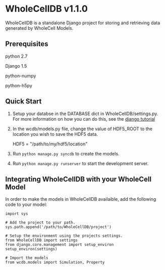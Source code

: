 # WholeCellDB v1.1.0

WholeCellDB is a standalone Django project for storing and retrieving data generated by WholeCell Models.

## Prerequisites

python 2.7

Django 1.5

python-numpy

python-h5py


## Quick Start

1. Setup your databse in the DATABASE dict in WholeCellDB/settings.py. For more information on how you can do this, see the [django tutorial](https://docs.djangoproject.com/en/1.5/intro/tutorial01/#database-setup)

2. In the wcdb/models.py file, change the value of HDF5\_ROOT to the location you wish to save the HDF5 data.

	HDF5 = "/path/to/my/hdf5/location"

3. Run `python manage.py syncdb` to create the models. 

4. Run `python manage.py runserver` to start the development server.

## Integrating WholeCellDB with your WholeCell Model
In order to make the models in WholeCellDB availaible, add the following code to your model:

    import sys

    # Add the project to your path.
    sys.path.append('/path/to/WholeCellDB/project')

    # Setup the environment using the projects settings.
    from WholeCellDB import settings
    from django.core.management import setup_environ
    setup_environ(settings)

    # Import the models
    from wcdb.models import Simulation, Property
